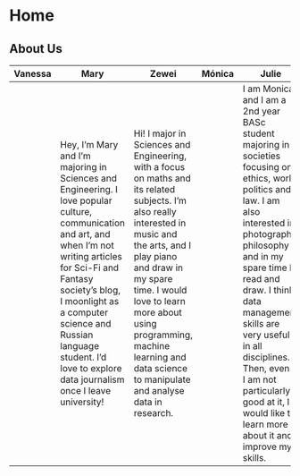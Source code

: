 # Home

## About Us

| Vanessa | Mary | Zewei | Mónica | Julie |
|---------|------|-------|--------|-------|
| |Hey, I’m Mary and I’m majoring in Sciences and Engineering. I love popular culture, communication and art, and when I’m not writing articles for Sci-Fi and Fantasy society’s blog, I moonlight as a computer science and Russian language student. I’d love to explore data journalism once I leave university!|Hi! I major in Sciences and Engineering, with a focus on maths and its related subjects. I’m also really interested in music and the arts, and I play piano and draw in my spare time. I would love to learn more about using programming, machine learning and data science to manipulate and analyse data in research.| | I am Monica and I am a 2nd year BASc student majoring in societies focusing on ethics, world politics and law. I am also interested in photography, philosophy and in my spare time I read and draw. I think data management skills are very useful in all disciplines. Then, even if I am not particularly good at it, I would like to learn more about it and improve my skills. | Hi, I'm Julie, and I'm majoring in Cultures. I'm deeply interested in languages and human cultures, focusing on Linguistics and Anthropology in my studies. I am invested in all forms of art and would love to explore the ways in which data science and analysis can teach us about cultural landscapes of modern and past societies.       |


